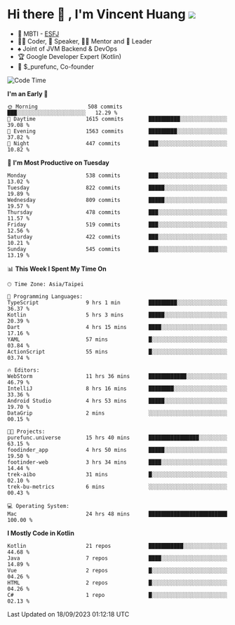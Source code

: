 # Hi there 👋 , I'm Vincent Huang ![](https://komarev.com/ghpvc/?username=Jian-Min-Huang)
- 👀 MBTI - [ESFJ](https://www.16personalities.com/esfj-personality)
- 👨‍💻 Coder, 🎤 Speaker, 👨‍🏫 Mentor and 🚀 Leader
- ♠️ Joint of JVM Backend & DevOps
- 🏆 Google Developer Expert (Kotlin)
- 💼 $_purefunc, Co-founder

<!--START_SECTION:waka-->
![Code Time](http://img.shields.io/badge/Code%20Time-2%2C566%20hrs%2022%20mins-blue)

**I'm an Early 🐤** 

```text
🌞 Morning                508 commits         ███░░░░░░░░░░░░░░░░░░░░░░   12.29 % 
🌆 Daytime                1615 commits        ██████████░░░░░░░░░░░░░░░   39.08 % 
🌃 Evening                1563 commits        █████████░░░░░░░░░░░░░░░░   37.82 % 
🌙 Night                  447 commits         ███░░░░░░░░░░░░░░░░░░░░░░   10.82 % 
```
📅 **I'm Most Productive on Tuesday** 

```text
Monday                   538 commits         ███░░░░░░░░░░░░░░░░░░░░░░   13.02 % 
Tuesday                  822 commits         █████░░░░░░░░░░░░░░░░░░░░   19.89 % 
Wednesday                809 commits         █████░░░░░░░░░░░░░░░░░░░░   19.57 % 
Thursday                 478 commits         ███░░░░░░░░░░░░░░░░░░░░░░   11.57 % 
Friday                   519 commits         ███░░░░░░░░░░░░░░░░░░░░░░   12.56 % 
Saturday                 422 commits         ███░░░░░░░░░░░░░░░░░░░░░░   10.21 % 
Sunday                   545 commits         ███░░░░░░░░░░░░░░░░░░░░░░   13.19 % 
```


📊 **This Week I Spent My Time On** 

```text
🕑︎ Time Zone: Asia/Taipei

💬 Programming Languages: 
TypeScript               9 hrs 1 min         █████████░░░░░░░░░░░░░░░░   36.37 % 
Kotlin                   5 hrs 3 mins        █████░░░░░░░░░░░░░░░░░░░░   20.39 % 
Dart                     4 hrs 15 mins       ████░░░░░░░░░░░░░░░░░░░░░   17.16 % 
YAML                     57 mins             █░░░░░░░░░░░░░░░░░░░░░░░░   03.84 % 
ActionScript             55 mins             █░░░░░░░░░░░░░░░░░░░░░░░░   03.74 % 

🔥 Editors: 
WebStorm                 11 hrs 36 mins      ████████████░░░░░░░░░░░░░   46.79 % 
IntelliJ                 8 hrs 16 mins       ████████░░░░░░░░░░░░░░░░░   33.36 % 
Android Studio           4 hrs 53 mins       █████░░░░░░░░░░░░░░░░░░░░   19.70 % 
DataGrip                 2 mins              ░░░░░░░░░░░░░░░░░░░░░░░░░   00.15 % 

🐱‍💻 Projects: 
purefunc.universe        15 hrs 40 mins      ████████████████░░░░░░░░░   63.15 % 
foodinder_app            4 hrs 50 mins       █████░░░░░░░░░░░░░░░░░░░░   19.50 % 
footinder-web            3 hrs 34 mins       ████░░░░░░░░░░░░░░░░░░░░░   14.44 % 
trek-aibo                31 mins             █░░░░░░░░░░░░░░░░░░░░░░░░   02.10 % 
trek-bu-metrics          6 mins              ░░░░░░░░░░░░░░░░░░░░░░░░░   00.43 % 

💻 Operating System: 
Mac                      24 hrs 48 mins      █████████████████████████   100.00 % 
```

**I Mostly Code in Kotlin** 

```text
Kotlin                   21 repos            ███████████░░░░░░░░░░░░░░   44.68 % 
Java                     7 repos             ████░░░░░░░░░░░░░░░░░░░░░   14.89 % 
Vue                      2 repos             █░░░░░░░░░░░░░░░░░░░░░░░░   04.26 % 
HTML                     2 repos             █░░░░░░░░░░░░░░░░░░░░░░░░   04.26 % 
C#                       1 repo              █░░░░░░░░░░░░░░░░░░░░░░░░   02.13 % 
```




 Last Updated on 18/09/2023 01:12:18 UTC
<!--END_SECTION:waka-->
